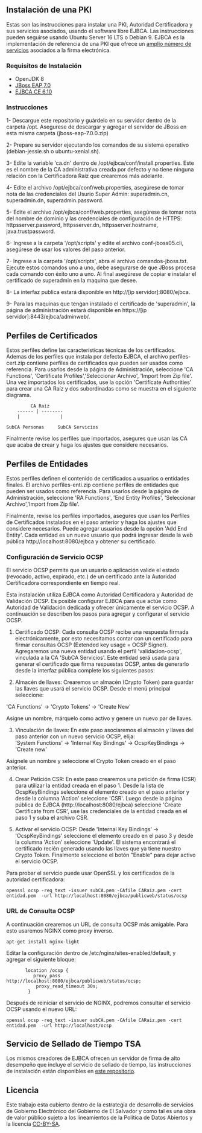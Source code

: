 
## Instalación de una PKI
Estas son las instrucciones para instalar una PKI, Autoridad Certificadora y sus servicios asociados, usando el software libre EJBCA. Las instrucciones pueden seguirse usando Ubuntu Server 16 LTS o Debian 9. 
EJBCA es la implementación de referencia de una PKI que ofrece un [amplio número de servicios](https://www.ejbca.org/features.html) asociados a la firma electrónica. 

### Requisitos de Instalación

* OpenJDK 8
* [JBoss EAP 7.0](https://developers.redhat.com/download-manager/file/jboss-eap-7.0.0.zip) 
* [EJBCA CE 6.10](https://sourceforge.net/projects/ejbca/files/ejbca6/ejbca_6_10_0/ejbca_ce_6_10_1_2.zip)


### Instrucciones

1- Descargue este repositorio y guárdelo en su servidor dentro de la carpeta /opt. Asegurese de descargar y agregar el servidor de JBoss en esta misma carpeta (jboss-eap-7.0.0.zip)
 
2- Prepare su servidor ejecutando los comandos de su sistema operativo (debian-jessie.sh o ubuntu-xenial.sh).  

3- Edite la variable 'ca.dn' dentro de /opt/ejbca/conf/install.properties. Este es el nombre de la CA administrativa creada por defecto y no tiene ninguna relación con la Certificadora Raíz que crearemos más adelante.  

4- Edite el archivo /opt/ejbca/conf/web.properties, asegúrese de tomar nota de las credenciales del Usurio Super Admin:  superadmin.cn, superadmin.dn, superadmin.password.

5- Edite el archivo /opt/ejbca/conf/web.properties, asegúrese de tomar nota del nombre de dominio y las credenciales de configuración de HTTPS:  httpsserver.password, httpsserver.dn, httpsserver.hostname, java.trustpassword.

6- Ingrese a la carpeta '/opt/scripts' y edite el archivo conf-jboss05.cli, asegúrese de usar los valores del paso anterior. 

7- Ingrese a la carpeta '/opt/scripts', abra el archivo comandos-jboss.txt. Ejecute estos comandos uno a uno, debe asegurarse de que JBoss procesa cada comando con éxito uno a uno. Al final asegúrese de copiar e instalar el certificado de superadmin en la maquina que desee. 

8- La interfaz publica estará disponible en http://[ip servidor]:8080/ejbca. 

9- Para las maquinas que tengan instalado el certificado de 'superadmin', la página de administración estará disponible en https://[ip servidor]:8443/ejbca/adminweb/. 

## Perfiles de Certificados

Estos perfiles define las características técnicas de los certificados. Ademas de los perfiles que instala por defecto EJBCA, el archivo perfiles-cert.zip contiene perfiles de certificados que pueden ser usados como referencia.  Para usarlos desde la página de Administración, seleccione 'CA Functions', 'Certificate Profiles','Seleccionar Archivo', 'Import from Zip file'. Una vez importados los certificados, use la opción 'Certificate Authorities' para crear una CA Raíz y dos subordinadas como se muestra en el siguiente diagrama.

 ```
          CA Raíz
     ------ | --------
     |               |

SubCA Personas     SubCA Servicios
```

Finalmente revise los perfiles que importados, asegures que usan las CA que acaba de crear y haga los ajustes que considere necesarios.
 

## Perfiles de Entidades

Estos perfiles definen el contenido de certificados a usuarios o entidades finales. El archivo perfiles-enti.zip contiene perfiles de entidades que pueden ser usados como referencia.  Para usarlos desde la página de Administración, seleccione 'RA Functions', 'End Entity Profiles', 'Seleccionar Archivo','Import from Zip file'. 

Finalmente, revise los perfiles importados, asegures que usan los Perfiles de Certificados instalados en el paso anterior y haga los ajustes que considere necesarios. Puede agregar usuarios desde la opción 'Add End Entity'. Cada entidad es un nuevo usuario que podrá ingresar desde la web pública http://localhost:8080/ejbca y obtener su certificado. 

### Configuración de Servicio OCSP

El servicio OCSP permite que un usuario o aplicación valide el estado (revocado, activo, expirado, etc.) de un certificado ante la Autoridad Certificadora correspondiente en tiempo real. 

Esta instalación utiliza EJBCA como Autoridad Certificadora y Autoridad de Validación OCSP. Es posible configurar EJBCA para que actúe como Autoridad de Validación dedicada y ofrecer únicamente el servicio OCSP. A continuación se describen los pasos para agregar y configurar el servicio OCSP.

1. Certificado OCSP: Cada consulta OCSP recibe una respuesta firmada electrónicamente, por esto necesitamos contar con un certificado para firmar consultas OCSP (Extended key usage = OCSP Signer). Agregaremos una nueva entidad usando el perfil 'validacion-ocsp', vinculada a la CA 'SubCA Servicios'. Este entidad será usada para generar el certificado que firma respuestas OCSP, antes de generarlo desde la interfaz pública complete los siguientes pasos: 

2. Almacén de llaves: Crearemos un almacén (Crypto Token) para guardar las llaves que usará el servicio OCSP. Desde el menú principal seleccione:

'CA Functions' -> 'Crypto Tokens' -> 'Create New' 

Asigne un nombre, márquelo como activo y genere un nuevo par de llaves.

3. Vinculación de llaves: En este paso asociaremos el almacén y llaves del paso anterior con un nuevo servicio OCSP, elija:  
'System Functions' -> 'Internal Key Bindings' -> OcspKeyBindings -> 'Create new'

Asígnele un nombre y seleccione el Crypto Token creado en el paso anterior. 

4. Crear Petición CSR: En este paso crearemos una petición de firma (CSR) para utilizar la entidad creada en el paso 1. Desde la lista de OcspKeyBindings seleccione el elemento creado en el paso anterior y desde la columna 'Action' seleccione 'CSR'. Luego desde la página pública de EJBCA (http://localhost:8080/ejbca) seleccione 'Create Certificate from CSR', use las credenciales de la entidad creada en el paso 1 y suba el archivo CSR.

5. Activar el servicio OCSP: Desde 'Internal Key Bindings' -> 'OcspKeyBindings'  seleccione el elemento creado en el paso 3 y desde la columna 'Action' seleccione 'Update'. El sistema encontrará el certificado recién generado usando las llaves que ya tiene nuestro Crypto Token. Finalmente seleccione el botón "Enable" para dejar activo el servicio OCSP.

Para probar el servicio puede usar OpenSSL y los certificados de la autoridad certificadora:

```
openssl ocsp -req_text -issuer subCA.pem -CAfile CARaiz.pem -cert entidad.pem  -url http://localhost:8080/ejbca/publicweb/status/ocsp  
```

### URL de Consulta OCSP
A continuación crearemos un URL de consulta OCSP más amigable. Para esto usaremos NGINX como proxy inverso.
```
apt-get install nginx-light
```
Editar la configuración dentro de  /etc/nginx/sites-enabled/default, y agregar el siguiente bloque:
```
       location /ocsp {
          proxy_pass http://localhost:8080/ejbca/publicweb/status/ocsp;
           proxy_read_timeout 30s;
        }
```
Después de reiniciar el servicio de NGINX, podremos consultar el servicio OCSP usando el nuevo URL:
```
openssl ocsp -req_text -issuer subCA.pem -CAfile CARaiz.pem -cert entidad.pem  -url http://localhost/ocsp  
```

## Servicio de Sellado de Tiempo TSA

Los mismos creadores de EJBCA ofrecen un servidor de firma de alto desempeño que incluye el servicio de sellado de tiempo, las instrucciones de instalación están disponibles en [este repositorio](https://github.com/egobsv/ServidorDeFirma). 


## Licencia

Este trabajo esta cubierto dentro de la estrategia de desarrollo de servicios de Gobierno Electrónico del Gobierno de El Salvador y como tal es una obra de valor público sujeto a los lineamientos de la Política de Datos Abiertos y la licencia [CC-BY-SA](https://creativecommons.org/licenses/by-sa/3.0/deed.es).  
